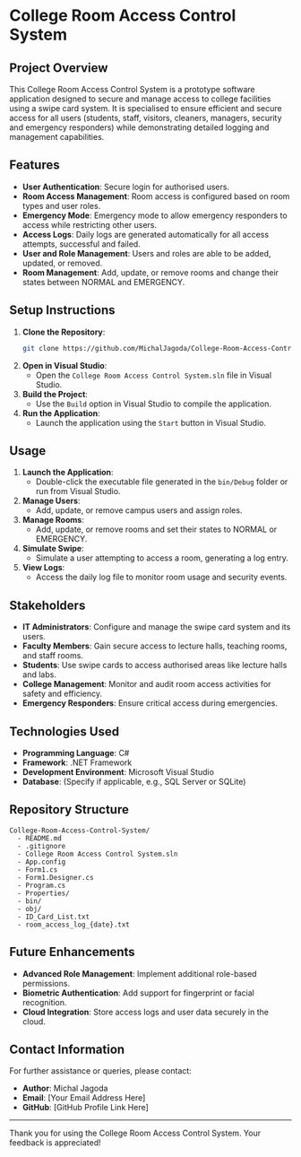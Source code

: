 # College Room Access Control System

## Project Overview
This College Room Access Control System is a prototype software application designed to secure and manage access to college facilities 
using a swipe card system. It is specialised to ensure efficient and secure access for all users (students, staff, visitors, cleaners, 
managers, security and emergency responders) while demonstrating detailed logging and management capabilities.

## Features
- **User Authentication**: Secure login for authorised users.
- **Room Access Management**: Room access is configured based on room types and user roles.
- **Emergency Mode**: Emergency mode to allow emergency responders to access while restricting other users.
- **Access Logs**: Daily logs are generated automatically for all access attempts, successful and failed.
- **User and Role Management**: Users and roles are able to be added, updated, or removed.
- **Room Management**: Add, update, or remove rooms and change their states between NORMAL and EMERGENCY.

## Setup Instructions
1. **Clone the Repository**:
   ```bash
   git clone https://github.com/MichalJagoda/College-Room-Access-Control-System.git
   ```
2. **Open in Visual Studio**:
   - Open the `College Room Access Control System.sln` file in Visual Studio.
3. **Build the Project**:
   - Use the `Build` option in Visual Studio to compile the application.
4. **Run the Application**:
   - Launch the application using the `Start` button in Visual Studio.

## Usage
1. **Launch the Application**:
   - Double-click the executable file generated in the `bin/Debug` folder or run from Visual Studio.
2. **Manage Users**:
   - Add, update, or remove campus users and assign roles.
3. **Manage Rooms**:
   - Add, update, or remove rooms and set their states to NORMAL or EMERGENCY.
4. **Simulate Swipe**:
   - Simulate a user attempting to access a room, generating a log entry.
5. **View Logs**:
   - Access the daily log file to monitor room usage and security events.

## Stakeholders
- **IT Administrators**: Configure and manage the swipe card system and its users.
- **Faculty Members**: Gain secure access to lecture halls, teaching rooms, and staff rooms.
- **Students**: Use swipe cards to access authorised areas like lecture halls and labs.
- **College Management**: Monitor and audit room access activities for safety and efficiency.
- **Emergency Responders**: Ensure critical access during emergencies.

## Technologies Used
- **Programming Language**: C#
- **Framework**: .NET Framework
- **Development Environment**: Microsoft Visual Studio
- **Database**: (Specify if applicable, e.g., SQL Server or SQLite)

## Repository Structure
```
College-Room-Access-Control-System/
  - README.md
  - .gitignore
  - College Room Access Control System.sln
  - App.config
  - Form1.cs
  - Form1.Designer.cs
  - Program.cs
  - Properties/
  - bin/
  - obj/
  - ID_Card_List.txt
  - room_access_log_{date}.txt
```

## Future Enhancements
- **Advanced Role Management**: Implement additional role-based permissions.
- **Biometric Authentication**: Add support for fingerprint or facial recognition.
- **Cloud Integration**: Store access logs and user data securely in the cloud.

## Contact Information
For further assistance or queries, please contact:
- **Author**: Michal Jagoda
- **Email**: [Your Email Address Here]
- **GitHub**: [GitHub Profile Link Here]

---
Thank you for using the College Room Access Control System. Your feedback is appreciated!

